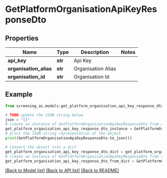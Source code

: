 # GetPlatformOrganisationApiKeyResponseDto


## Properties

Name | Type | Description | Notes
------------ | ------------- | ------------- | -------------
**api_key** | **str** | Api Key | 
**organisation_alias** | **str** | Organisation Alias | 
**organisation_id** | **str** | Organisation Id | 

## Example

```python
from screening_ai.models.get_platform_organisation_api_key_response_dto import GetPlatformOrganisationApiKeyResponseDto

# TODO update the JSON string below
json = "{}"
# create an instance of GetPlatformOrganisationApiKeyResponseDto from a JSON string
get_platform_organisation_api_key_response_dto_instance = GetPlatformOrganisationApiKeyResponseDto.from_json(json)
# print the JSON string representation of the object
print(GetPlatformOrganisationApiKeyResponseDto.to_json())

# convert the object into a dict
get_platform_organisation_api_key_response_dto_dict = get_platform_organisation_api_key_response_dto_instance.to_dict()
# create an instance of GetPlatformOrganisationApiKeyResponseDto from a dict
get_platform_organisation_api_key_response_dto_from_dict = GetPlatformOrganisationApiKeyResponseDto.from_dict(get_platform_organisation_api_key_response_dto_dict)
```
[[Back to Model list]](../README.md#documentation-for-models) [[Back to API list]](../README.md#documentation-for-api-endpoints) [[Back to README]](../README.md)


